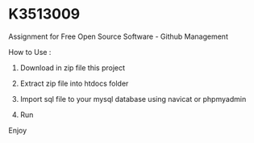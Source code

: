 # K3513009
Assignment for Free Open Source Software - Github Management 



How to Use : 


1. Download in zip file this project


2. Extract zip file into htdocs folder 


3. Import sql file to your mysql database using navicat or phpmyadmin


4. Run 
 


Enjoy
